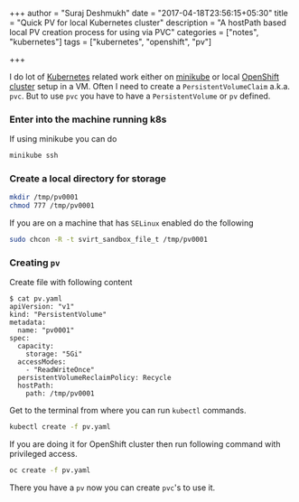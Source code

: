 +++
author = "Suraj Deshmukh"
date = "2017-04-18T23:56:15+05:30"
title = "Quick PV for local Kubernetes cluster"
description = "A hostPath based local PV creation process for using via PVC"
categories = ["notes", "kubernetes"]
tags = ["kubernetes", "openshift", "pv"]

+++

I do lot of [Kubernetes](https://kubernetes.io/) related work either on [minikube](https://kubernetes.io/docs/getting-started-guides/minikube/) or local [OpenShift cluster](https://github.com/openshift/origin/blob/master/docs/cluster_up_down.md#overview) setup in a VM. Often I need to create a `PersistentVolumeClaim` a.k.a. `pvc`. But to use `pvc` you have to have a `PersistentVolume` or `pv` defined.

### Enter into the machine running k8s

If using minikube you can do

```bash
minikube ssh
```

### Create a local directory for storage

```bash
mkdir /tmp/pv0001
chmod 777 /tmp/pv0001
```

If you are on a machine that has `SELinux` enabled do the following

```bash
sudo chcon -R -t svirt_sandbox_file_t /tmp/pv0001
```

### Creating `pv`

Create file with following content

```
$ cat pv.yaml
apiVersion: "v1"
kind: "PersistentVolume"
metadata:
  name: "pv0001"
spec:
  capacity:
    storage: "5Gi"
  accessModes:
    - "ReadWriteOnce"
  persistentVolumeReclaimPolicy: Recycle
  hostPath:
    path: /tmp/pv0001
```

Get to the terminal from where you can run `kubectl` commands.

```bash
kubectl create -f pv.yaml
```

If you are doing it for OpenShift cluster then run following command with privileged access.

```bash
oc create -f pv.yaml
```

There you have a `pv` now you can create `pvc`'s to use it.
